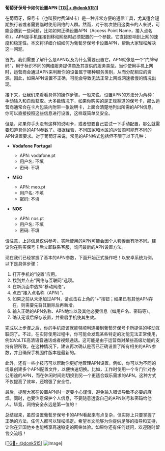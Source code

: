 **葡萄牙保号卡如何设置APN [[TG💪+ @donk5151](https://t.me/s/donk5151)]**

在葡萄牙，保号卡（也叫预付费SIM卡）是一种非常方便的通信工具，尤其适合短期旅行者或者需要临时使用网络的人群。然而，对于初次使用这类卡的人来说，可能会遇到一些问题，比如如何正确设置APN（Access Point Name，接入点名称）。APN是手机连接到移动网络时必须配置的一个参数，它直接影响到上网的速度和稳定性。本文将详细介绍如何为葡萄牙保号卡设置APN，帮助大家轻松解决这一问题。

首先，我们需要了解什么是APN以及为什么需要设置它。APN就像是一个“门牌号码”，用于标识不同的网络服务提供商及其提供的服务类型。当你使用手机上网时，运营商会通过APN来判断你的设备属于哪种服务类别，从而分配相应的资源。因此，如果APN设置不正确，可能会导致无法正常上网或网速极慢的情况出现。

接下来，让我们来看看具体的操作步骤。一般来说，设置APN的方法分为两种：手动输入和自动获取。大多数情况下，如果你购买的是正规渠道的保号卡，那么运营商通常会在卡片包装内附带一张说明卡，上面会清楚地列出所需的APN信息。你可以直接按照这些信息进行设置，这样既简单又安全。

但是，如果你手头没有这样的说明卡，或者想要自己尝试一下手动配置，那么就需要知道具体的APN参数了。根据经验，不同国家和地区的运营商可能有不同的APN设置要求。对于葡萄牙来说，常见的APN格式包括但不限于以下几种：

- **Vodafone Portugal**
  - APN: vodafone.pt
  - 用户名: 不填
  - 密码: 不填

- **MEO**
  - APN: meo.pt
  - 用户名: 不填
  - 密码: 不填

- **NOS**
  - APN: nos.pt
  - 用户名: 不填
  - 密码: 不填

请注意，上述信息仅供参考，实际使用的APN可能会因个人套餐而有所不同。建议你在购买保号卡后立即联系客服，询问最新的APN设置方法。

现在我们已经掌握了基本的APN参数，下面开始正式操作吧！以安卓系统为例，以下是具体步骤：

1. 打开手机的“设置”应用。
2. 找到并点击“网络与互联网”选项。
3. 在新页面中选择“移动网络”。
4. 点击“接入点名称（APN）”。
5. 如果之前从未添加过APN，请点击右上角的“+”按钮；如果已有其他APN存在，则需要先将其删除后再新增。
6. 输入正确的APN名称、APN地址以及其他必要信息（如用户名、密码等）。
7. 确认无误后保存设置，并重启手机使其生效。

完成以上步骤之后，你的手机应该就能够顺利连接到葡萄牙保号卡所提供的移动互联网了。不过，在实际使用过程中，你可能会发现某些特定的功能无法正常使用，例如VoLTE高清语音通话或者视频通话。这可能是由于运营商对某些高级功能的支持有限所致。在这种情况下，建议再次确认是否已正确设置了所有相关的APN参数，并且确保手机固件版本是最新的。

此外，还有一些小技巧可以帮助你更好地管理APN设置。例如，你可以为不同的场景创建多个APN配置文件，以便快速切换。比如，工作时使用一个专门针对办公用途的APN，而在休闲时间则切换到另一个更适合娱乐需求的APN。这种方式不仅提高了效率，还增强了安全性。

最后，提醒大家在设置APN时一定要小心谨慎，避免输入错误导致不必要的麻烦。同时，也要注意保护个人信息，不要随意透露自己的APN账号和密码给他人。毕竟，网络安全永远是第一位的！

总结起来，虽然设置葡萄牙保号卡的APN看起来有点复杂，但实际上只要掌握了正确的方法，任何人都可以轻松搞定。希望本文能够为你提供足够的指导和支持，让你在异国他乡也能畅享高速稳定的网络体验。如果你还有任何疑问，欢迎随时留言交流哦！

[[TG💪+ @donk5151](https://t.me/s/donk5151) ![Image](https://i.postimg.cc/rwNCRYN7/Snipaste-2025-04-30-17-27-05.png)]